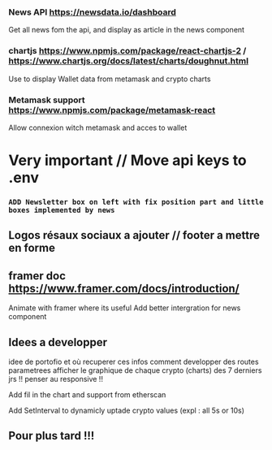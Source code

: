 ### News API https://newsdata.io/dashboard

Get all news fom the api, and display as article in the news component

### chartjs https://www.npmjs.com/package/react-chartjs-2 / https://www.chartjs.org/docs/latest/charts/doughnut.html

Use to display Wallet data from metamask and crypto charts

### Metamask support https://www.npmjs.com/package/metamask-react

Allow connexion witch metamask and acces to wallet

# Very important // Move api keys to .env

### `ADD Newsletter box on left with fix position part and little boxes implemented by news`

## Logos résaux sociaux a ajouter // footer a mettre en forme

## framer doc https://www.framer.com/docs/introduction/

Animate with framer where its useful
Add better intergration for news component

## Idees a developper

idee de portofio et où recuperer ces infos
comment developper des routes parametrees
afficher le graphique de chaque crypto (charts) des 7 derniers jrs
!! penser au responsive !!

Add fil in the chart and support from etherscan

Add SetInterval to dynamicly uptade crypto values (expl : all 5s or 10s)

## Pour plus tard !!!
